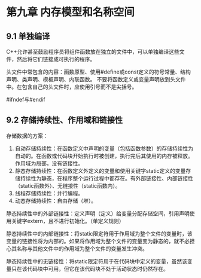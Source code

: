 # 第九章 内存模型和名称空间
## 9.1 单独编译
C++允许甚至鼓励程序员将组件函数放在独立的文件中，可以单独编译这些文件，然后将它们链接成可执行的程序。

头文件中常包含的内容：函数原型、使用#define或const定义的符号常量、结构声明、类声明、模板声明、内联函数。
不要将函数定义或变量声明放到头文件中。在包含自己的头文件时，应使用引号而不是尖括号。

#ifndef与#endif
## 9.2 存储持续性、作用域和链接性
存储数据的方案：
1. 自动存储持续性：在函数定义中声明的变量（包括函数参数）的存储持续性为自动的。在函数或代码块开始执行时被创建，执行完后其使用的内存被释放。作用域为局部，没有链接性。
2. 静态存储持续性：在函数定义外定义的变量和使用关键字static定义的变量存储持续性为静态，在程序整个运行过程中都存在。有外部链接性、内部链接性（static函数外）、无链接性（static函数内）。
3. 线程存储持续性：并行编程。
4. 动态存储持续性：自由存储（堆）。

静态持续性中的外部链接性：定义声明（定义）给变量分配存储空间，引用声明使用关键字extern，且不进行初始化。（单定义规则）

静态持续性中的内部链接性：将static限定符用于作用域为整个文件的变量时，该变量的链接性将为内部的。如果将作用域为整个文件的变量变为静态的，就不必担心其名称与其他文件中的作用域为整个文件的变量发生冲突。

静态持续性中的无链接性：将static限定符用于在代码块中定义的变量，虽然该变量只在该代码块中可用，但它在该代码块不处于活动状态时仍然存在。
